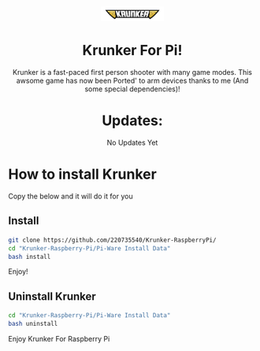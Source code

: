 <div align='center'>
<img src='./icon2.png' width='128px'> 
<h1>Krunker For Pi!</h1>
Krunker is a fast-paced first person shooter with many game modes.
This awsome game has now been Ported' to arm devices thanks to me (And some special dependencies)!
  
# Updates:
No Updates Yet
</div>
  
# How to install Krunker
Copy the below and it will do it for you
## Install
```sh
git clone https://github.com/220735540/Krunker-RaspberryPi/
cd "Krunker-Raspberry-Pi/Pi-Ware Install Data"
bash install
```
Enjoy!

## Uninstall Krunker
```sh
cd "Krunker-Raspberry-Pi/Pi-Ware Install Data"
bash uninstall
```
Enjoy Krunker For Raspberry Pi

